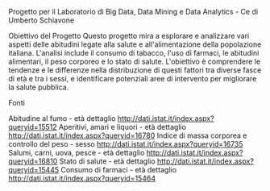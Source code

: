 Progetto per il Laboratorio di Big Data, Data Mining e Data Analytics - Ce di Umberto Schiavone

Obiettivo del Progetto
Questo progetto mira a esplorare e analizzare vari aspetti delle abitudini legate alla salute e all'alimentazione della popolazione italiana. L'analisi include il consumo di tabacco, l'uso di farmaci, le abitudini alimentari, il peso corporeo e lo stato di salute. L'obiettivo è comprendere le tendenze e le differenze nella distribuzione di questi fattori tra diverse fasce di età e tra i sessi, e identificare potenziali aree di intervento per migliorare la salute pubblica.

Fonti

Abitudine al fumo - età dettaglio <span>http://dati.istat.it/index.aspx?queryid=15512</span>
Aperitivi, amari e liquori - età dettaglio <span>http://dati.istat.it/index.aspx?queryid=16780</span>
Indice di massa corporea e controllo del peso - sesso <span>http://dati.istat.it/index.aspx?queryid=16735</span>
Salumi, carni, uova, pesce - età dettaglio <span>http://dati.istat.it/index.aspx?queryid=16810</span>
Stato di salute - età dettaglio <span>http://dati.istat.it/index.aspx?queryid=15445</span>
Consumo di farmaci - età dettaglio <span>http://dati.istat.it/index.aspx?queryid=15464</span>
